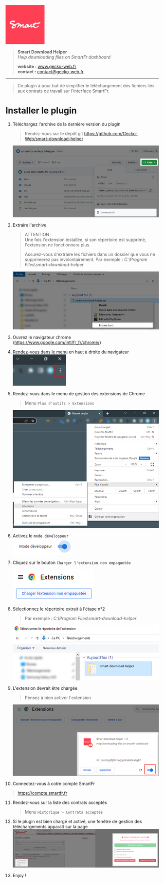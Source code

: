 <img src="images/icon-128.png" alt="">

> **Smart Download Helper**  
> *Help downloading files on SmartFr dashboard*  
> 
> __website :__ www.gecko-web.fr                                   
> __contact :__ contact@gecko-web.fr

***

>
> Ce plugin à pour but de simplifier le téléchargement des fichiers liés aux contrats de travail sur l'interface SmartFr.
> 

# Installer le plugin

1. Téléchargez l'archive de la dernière version du plugin 
   > Rendez-vous sur le dépôt git https://github.com/Gecko-Web/smart-download-helper

   <img src="tuto/chrome-step1.png" alt="">


2. Extraire l'archive
   > ATTENTION :  
   > Une fois l'extension installée, si son répertoire est supprimé, l'extension ne fonctionnera plus.
   > 
   > Assurez-vous d'extraire les fichiers dans un dossier que vous ne supprimerez pas involontairement.
   > Par exemple : *C:\Program Files\smart-download-helper*
   > 

   <img src="tuto/chrome-step2.png" alt="">
  

3. Ouvrez le navigateur chrome (https://www.google.com/intl/fr_fr/chrome/)


4. Rendez-vous dans le menu en haut à droite du navigateur  
   <img src="tuto/chrome-step4.png">


5. Rendez-vous dans le menu de gestion des extensions de Chrome 
   > Menu `Plus d'outils > Extensions`
  
   <img src="tuto/chrome-step5.png" alt="">

6. Activez le `mode développeur`  
   <img src="tuto/chrome-step6.png">


7. Cliquez sur le bouton `Charger l'extension non empaquetée`  
   
   <img src="tuto/chrome-step7.png" alt="">


8. Sélectionnez le répertoire extrait à l'étape n°2 
   > Par exemple : *C:\Program Files\smart-download-helper*  
   
   <img src="tuto/chrome-step8.png" alt="">
  

9. L'extension devrait être chargée
   > Pensez à bien activer l'extension

   <img src="tuto/chrome-step9.png" alt="">
  
10. Connectez-vous à cotre compte SmartFr
   > https://compte.smartfr.fr

11. Rendez-vous sur la liste des contrats acceptés
    > Menu `Historique > Contrats acceptés`
   
12. Si le plugin est bien chargé et activé, une fenêtre de gestion des téléchargements apparaît sur la page
    <img src="/tuto/chrome-step12.png">

13. Enjoy ! 